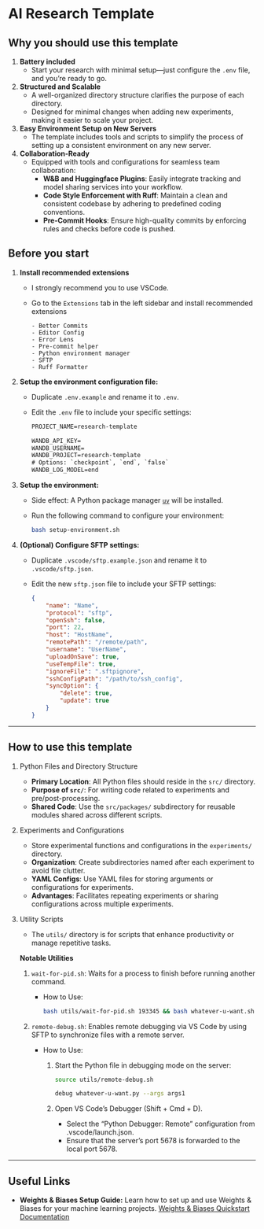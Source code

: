 # AI Research Template

## Why you should use this template

1. **Battery included**
    - Start your research with minimal setup—just configure the `.env` file, and you’re ready to go.
2. **Structured and Scalable**
    - A well-organized directory structure clarifies the purpose of each directory.
    - Designed for minimal changes when adding new experiments, making it easier to scale your project.
3. **Easy Environment Setup on New Servers**
    - The template includes tools and scripts to simplify the process of setting up a consistent environment on any new server.
4. **Collaboration-Ready**
    - Equipped with tools and configurations for seamless team collaboration:
        - **W&B and Huggingface Plugins**: Easily integrate tracking and model sharing services into your workflow.
        - **Code Style Enforcement with Ruff**: Maintain a clean and consistent codebase by adhering to predefined coding conventions.
        - **Pre-Commit Hooks**: Ensure high-quality commits by enforcing rules and checks before code is pushed.

## Before you start

1. **Install recommended extensions**

    - I strongly recommend you to use VSCode.
    - Go to the `Extensions` tab in the left sidebar and install recommended extensions

        ```text
        - Better Commits
        - Editor Config
        - Error Lens
        - Pre-commit helper
        - Python environment manager
        - SFTP
        - Ruff Formatter
        ```

2. **Setup the environment configuration file:**

    - Duplicate `.env.example` and rename it to `.env`.
    - Edit the `.env` file to include your specific settings:

        ```txt
        PROJECT_NAME=research-template

        WANDB_API_KEY=
        WANDB_USERNAME=
        WANDB_PROJECT=research-template
        # Options: `checkpoint`, `end`, `false`
        WANDB_LOG_MODEL=end
        ```

3. **Setup the environment:**

    - Side effect: A Python package manager [`uv`](https://docs.astral.sh/uv/) will be installed.
    - Run the following command to configure your environment:

        ```bash
        bash setup-environment.sh
        ```

4. **(Optional) Configure SFTP settings:**

    - Duplicate `.vscode/sftp.example.json` and rename it to `.vscode/sftp.json`.
    - Edit the new `sftp.json` file to include your SFTP settings:

        ```json
        {
            "name": "Name",
            "protocol": "sftp",
            "openSsh": false,
            "port": 22,
            "host": "HostName",
            "remotePath": "/remote/path",
            "username": "UserName",
            "uploadOnSave": true,
            "useTempFile": true,
            "ignoreFile": ".sftpignore",
            "sshConfigPath": "/path/to/ssh_config",
            "syncOption": {
                "delete": true,
                "update": true
            }
        }
        ```

---

## How to use this template

1. Python Files and Directory Structure

    - **Primary Location**: All Python files should reside in the `src/` directory.
    - **Purpose of `src/`**: For writing code related to experiments and pre/post-processing.
    - **Shared Code**: Use the `src/packages/` subdirectory for reusable modules shared across different scripts.

2. Experiments and Configurations

    - Store experimental functions and configurations in the `experiments/` directory.
    - **Organization**: Create subdirectories named after each experiment to avoid file clutter.
    - **YAML Configs**: Use YAML files for storing arguments or configurations for experiments.
    - **Advantages**: Facilitates repeating experiments or sharing configurations across multiple experiments.

3. Utility Scripts

    - The `utils/` directory is for scripts that enhance productivity or manage repetitive tasks.

    **Notable Utilities**

    1. `wait-for-pid.sh`: Waits for a process to finish before running another command.

        - How to Use:

            ```bash
            bash utils/wait-for-pid.sh 193345 && bash whatever-u-want.sh
            ```

    2. `remote-debug.sh`: Enables remote debugging via VS Code by using SFTP to synchronize files with a remote server.

        - How to Use:

            1. Start the Python file in debugging mode on the server:

                ```bash
                source utils/remote-debug.sh

                debug whatever-u-want.py --args args1
                ```

            2. Open VS Code’s Debugger (Shift + Cmd + D).
                - Select the “Python Debugger: Remote” configuration from .vscode/launch.json.
                - Ensure that the server’s port 5678 is forwarded to the local port 5678.

---

## Useful Links

-   **Weights & Biases Setup Guide:**
    Learn how to set up and use Weights & Biases for your machine learning projects.
    [Weights & Biases Quickstart Documentation](https://docs.wandb.ai/quickstart)
